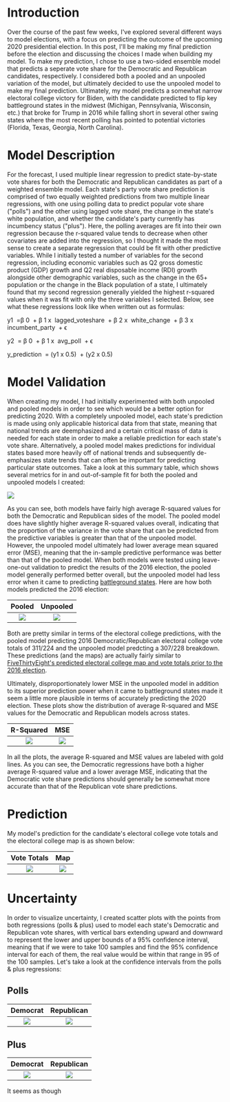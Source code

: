 # Introduction

Over the course of the past few weeks, I've explored several different ways to model elections, with a focus on predicting the outcome of the upcoming 2020 presidential election. In this post, I'll be making my final prediction before the election and discussing the choices I made when building my model. To make my prediction, I chose to use a two-sided ensemble model that predicts a seperate vote share for the Democratic and Republican candidates, respectively. I considered both a pooled and an unpooled variation of the model, but ultimately decided to use the unpooled model to make my final prediction. Ultimately, my model predicts a somewhat narrow electoral college victory for Biden, with the candidate predicted to flip key battleground states in the midwest (Michigan, Pennsylvania, Wisconsin, etc.) that broke for Trump in 2016 while falling short in several other swing states where the most recent polling has pointed to potential victories (Florida, Texas, Georgia, North Carolina).

# Model Description

For the forecast, I used multiple linear regression to predict state-by-state vote shares for both the Democratic and Republican candidates as part of a weighted ensemble model. Each state's party vote share prediction is comprised of two equally weighted predictions from two multiple linear regressions, with one using polling data to predict popular vote share ("polls") and the other using lagged vote share, the change in the state's white population, and whether the candidate's party currently has incumbency status ("plus"). Here, the polling averages are fit into their own regression because the r-squared value tends to decrease when other covariates are added into the regression, so I thought it made the most sense to create a separate regression that could be fit with other predictive variables. While I initially tested a number of variables for the second regression, including economic variables such as Q2 gross domestic product (GDP) growth and Q2 real disposable income (RDI) growth alongside other demographic variables, such as the change in the 65+ population or the change in the Black population of a state, I ultimately found that my second regression generally yielded the highest r-squared values when it was fit with only the three variables I selected. Below, see what these regressions look like when written out as formulas:

y1
​	 =β 
0
​	 + β 
1 x
​	 lagged_voteshare
​	 + β 
2 x
​	 white_change
​	 + β 
3 x
​	 incumbent_party
​	 + ϵ


y2
​	 = β 
0
​	 + β 
1 x
​	 avg_poll
​	 + ϵ

y_prediction
​	 = (y1 x 0.5)
​	 + (y2 x 0.5)

# Model Validation

When creating my model, I had initially experimented with both unpooled and pooled models in order to see which would be a better option for predicting 2020. With a completely unpooled model, each state's prediction is made using only applicable historical data from that state, meaning that national trends are deemphasized and a certain critical mass of data is needed for each state in order to make a reliable prediction for each state's vote share. Alternatively, a pooled model makes predictions for individual states based more heavily off of national trends and subsequently de-emphasizes state trends that can often be important for predicting particular state outcomes. Take a look at this summary table, which shows several metrics for in and out-of-sample fit for both the pooled and unpooled models I created:

![](gt_final.png)

As you can see, both models have fairly high average R-squared values for both the Democratic and Republican sides of the model. The pooled model does have slightly higher average R-squared values overall, indicating that the proportion of the variance in the vote share that can be predicted from the predictive variables is greater than that of the unpooled model. However, the unpooled model ultimately had lower average mean squared error (MSE), meaning that the in-sample predictive performance was better than that of the pooled model. When both models were tested using leave-one-out validation to predict the results of the 2016 election, the pooled model generally performed better overall, but the unpooled model had less error when it came to predicting [battleground states](https://www.nytimes.com/interactive/2020/us/elections/battleground-states.html). Here are how both models predicted the 2016 election:

  Pooled          |  Unpooled
:-------------------------:|:-------------------------:
![](pooled_2016_map.jpeg)  |  ![](unpooled_2016_map.jpeg)

Both are pretty similar in terms of the electoral college predictions, with the pooled model predicting 2016 Democratic/Republican electoral college vote totals of 311/224 and the unpooled model predcting a 307/228 breakdown. These predictions (and the maps) are actually fairly similar to [FiveThirtyEight's predicted electoral college map and vote totals prior to the 2016 election](https://projects.fivethirtyeight.com/2016-election-forecast/). 

Ultimately, disproportionately lower MSE in the unpooled model in addition to its superior prediction power when it came to battleground states made it seem a little more plausible in terms of accurately predicting the 2020 election. These plots show the distribution of average R-squared and MSE values for the Democratic and Republican models across states.

  R-Squared          |  MSE
:-------------------------:|:-------------------------:
![](unpooled_rsquared.jpeg)  |  ![](unpooled_mse.jpeg)

In all the plots, the average R-squared and MSE values are labeled with gold lines. As you can see, the Democratic regressions have both a higher average R-squared value and a lower average MSE, indicating that the Democratic vote share predictions should generally be somewhat more accurate than that of the Republican vote share predictions. 

# Prediction

 My model's prediction for the candidate's electoral college vote totals and the electoral college map is as shown below:
 
   Vote Totals          |  Map
:-------------------------:|:-------------------------:
![](unpooled_evshare.jpeg)  |  ![](unpooled_map.jpeg)

# Uncertainty

In order to visualize uncertainty, I created scatter plots with the points from both regressions (polls & plus) used to model each state's Democratic and Republican vote shares, with vertical bars extending upward and downward to represent the lower and upper bounds of a 95% confidence interval, meaning that if we were to take 100 samples and find the 95% confidence interval for each of them, the real value would be within that range in 95 of the 100 samples. Let's take a look at the confidence intervals from the polls & plus regressions:

## Polls

  Democrat          |  Republican
:-------------------------:|:-------------------------:
![](unpooled_uncertainty_dpolls.jpeg)  |  ![](unpooled_uncertainty_rpolls.jpeg)

## Plus

 Democrat          |  Republican
:-------------------------:|:-------------------------:
![](unpooled_uncertainty_dplus.jpeg)  |  ![](unpooled_uncertainty_rplus.jpeg)


It seems as though 

